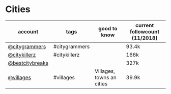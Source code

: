 # Cities
| account                                                      | tags           | good to know              | current followcount (11/2018) |
|--------------------------------------------------------------|----------------|---------------------------|-------------------------------|
| [@citygrammers](https://www.instagram.com/citygrammers/)     | #citygrammers  |                           | 93.4k                         |
| [@citykillerz](https://www.instagram.com/citykillerz/)       | #citykillerz   |                           | 166k                          |
| [@bestcitybreaks](https://www.instagram.com/bestcitybreaks/) |                |                           | 327k                          |
| [@villages](https://www.instagram.com/villages/)             | #villages      | Villages, towns an cities | 39.9k                         |
